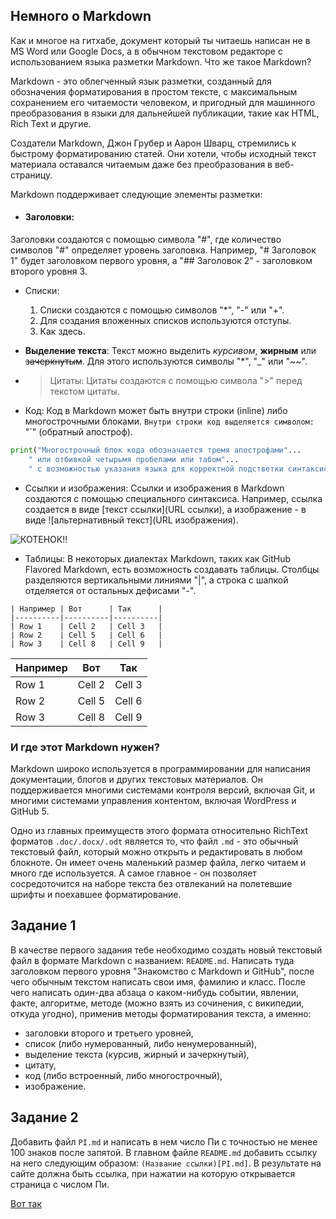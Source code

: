 ## Немного о Markdown

Как и многое на гитхабе, документ который ты читаешь написан не в MS Word или Google Docs, а в обычном текстовом редакторе с использованием языка разметки Markdown. Что же такое Markdown?

Markdown - это облегченный язык разметки, созданный для обозначения форматирования в простом тексте, с максимальным сохранением его читаемости человеком, и пригодный для машинного преобразования в языки для дальнейшей публикации, такие как HTML, Rich Text и другие.

Создатели Markdown, Джон Грубер и Аарон Шварц, стремились к быстрому форматированию статей. Они хотели, чтобы исходный текст материала оставался читаемым даже без преобразования в веб-страницу.

Markdown поддерживает следующие элементы разметки:

- #### Заголовки:
Заголовки создаются с помощью символа "#", где количество символов "#" определяет уровень заголовка. Например, "# Заголовок 1" будет заголовком первого уровня, а "## Заголовок 2" - заголовком второго уровня 3.

- Списки: 
    1. Списки создаются с помощью символов "*", "-" или "+".
    2. Для создания вложенных списков используются отступы.
    3. Как здесь.

- **Выделение текста**: Текст можно выделить _курсивом_, **жирным** или ~~зачеркнутым~~. Для этого используются символы "*", "_" или "~~".

- > Цитаты: Цитаты создаются с помощью символа ">" перед текстом цитаты.

- Код: Код в Markdown может быть внутри строки (inline) либо многострочными блоками. `Внутри строки код выделяется символом:` "`" (обратный апостроф).
```python
print("Многострочный блок кода обозначается тремя апострофами"...
    " или отбивкой четырьмя пробелами или табом"...
    " с возможностью указания языка для корректной подстветки синтаксиса")
```

- Ссылки и изображения: Ссылки и изображения в Markdown создаются с помощью специального синтаксиса. Например, ссылка создается в виде [текст ссылки](URL ссылки), а изображение - в виде ![альтернативный текст](URL изображения).

![КОТЕНОК!!](https://thumbor.forbes.com/thumbor/fit-in/1290x/https://www.forbes.com/advisor/wp-content/uploads/2023/09/how-much-does-a-cat-cost.jpeg.jpg)

- Таблицы: В некоторых диалектах Markdown, таких как GitHub Flavored Markdown, есть возможность создавать таблицы. Столбцы разделяются вертикальными линиями "|", а строка с шапкой отделяется от остальных дефисами "-".

```
| Например | Вот      | Так      |
|----------|----------|----------|
| Row 1    | Cell 2   | Cell 3   |
| Row 2    | Cell 5   | Cell 6   |
| Row 3    | Cell 8   | Cell 9   |
```

| Например | Вот      | Так      |
|----------|----------|----------|
| Row 1    | Cell 2   | Cell 3   |
| Row 2    | Cell 5   | Cell 6   |
| Row 3    | Cell 8   | Cell 9   |

### И где этот Markdown нужен?

Markdown широко используется в программировании для написания документации, блогов и других текстовых материалов. Он поддерживается многими системами контроля версий, включая Git, и многими системами управления контентом, включая WordPress и GitHub 5.

Одно из главных преимуществ этого формата относительно RichText форматов `.doc/.docx/.odt` является то, что файл `.md` - это обычный текстовый файл, который можно открыть и редактировать в любом блокноте. Он имеет очень маленький размер файла, легко читаем и много где используется. А самое главное - он позволяет сосредоточится на наборе текста без отвлеканий на полетевшие шрифты и поехавшее форматирование.

## Задание 1

В качестве первого задания тебе необходимо создать новый текстовый файл в формате Markdown с названием: `README.md`. Написать туда заголовком первого уровня "Знакомство с Markdown и GitHub", после чего обычным текстом написать свои имя, фамилию и класс. После чего написать один-два абзаца о каком-нибудь событии, явлении, факте, алгоритме, методе (можно взять из сочинения, с википедии, откуда угодно), применив методы форматирования текста, а именно:

- заголовки второго и третьего уровней,
- список (либо нумерованный, либо ненумерованный),
- выделение текста (курсив, жирный и зачеркнутый),
- цитату,
- код (либо встроенный, либо многострочный),
- изображение.

## Задание 2

Добавить файл `PI.md` и написать в нем число Пи с точностью не менее 100 знаков после запятой. В главном файле `README.md` добавить ссылку на него следующим образом: `(Название ссылки)[PI.md]`. В результате на сайте должна быть ссылка, при нажатии на которую открывается страница с числом Пи.

[Вот так](PI.md)
